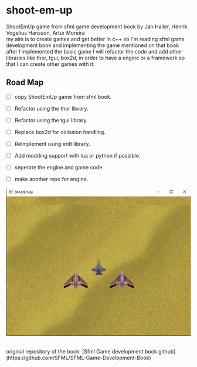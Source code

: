# shoot-em-up
ShootEmUp game from sfml game development book by Jan Haller, Henrik Vogelius Hansson, Artur Moreira 
<br>
my aim is to create games and get better in c++ so I'm reading sfml game development book and 
implementing the game mentioned on that book after I implemented the basic game I will refactor the code and add other libraries like thor, tgui, box2d, in order to have a engine or a framework so that I can create other games with it.

## Road Map
- [ ] copy ShootEmUp game from sfml book.
- [ ] Refactor using the thor library.
- [ ] Refactor using the tgui library.
- [ ] Replace box2d for colission handling.
- [ ] ReImplement using entt library.
- [ ] Add modding support with lua or python if possible.
- [ ] seperate the engine and game code.
- [ ] make another repo for engine.


![alt text](https://github.com/nerdism/shoot-em-up/blob/main/readme_resources/shootemup.png)

<br>
original repository of the book: [Sfml Game development book github](https://github.com/SFML/SFML-Game-Development-Book)
